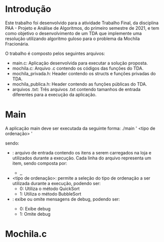 # Introdução
Este trabalho foi desenvolvido para a atividade Trabalho Final, da disciplina PAA - Projeto e Análise de Algoritmos, do primeiro semestre de 2021, e tem como objetivo o desenvolvimento de um TDA que implemente uma resolução utilizando algoritmo guloso para o problema da Mochila Fracionária.

O trabalho é composto pelos seguintes arquivos:

- main.c: Aplicação desenvolvida para executar a solução proposta.
- mochila.c: Arquivo .c contendo os códigos das funções do TDA.
- mochila_privada.h: Header contendo os structs e funções privadas do TDA.
- mochila_publica.h: Header contendo as funções públicas do TDA.
- arquivos .txt: Três arquivos .txt contendo tamanhos de entrada diferentes para a execução da aplicação.

# Main
A aplicação main deve ser executada da seguinte forma:
  ./main '<arquivo de entrada> <tipo de ordenação> <modo debug>'
 
sendo:
  - <arquivo de entrada>: arquivo de entrada contendo os itens a serem carregados na loja e utilizados durante a execução. Cada linha do arquivo representa um item, sendo composta por:
    - <id do item>,<peso do item>,<valor total>
  - <tipo de ordenação>: permite a seleção do tipo de ordenação a ser utilizada durante a execução, podendo ser:
    - 0: Utiliza o método QuickSort
    - 1: Utiliza o método BubbleSort
  - <modo debug>: exibe ou omite mensagens de debug, podendo ser:
    - 0: Exibe debug
    - 1: Omite debug

# Mochila.c
